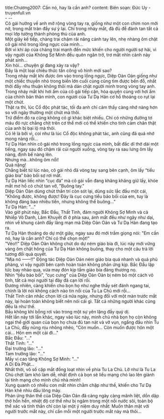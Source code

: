 title:Chương2007: Cần nó, hay là cần anh?
content:
Biên soạn: Đức Uy - truyenfull.vn<br>- --<br>Cô gái hướng về anh mở rộng vòng tay ra, giống như một con chim non mới nở, trong mắt tràn đầy sự ỷ lại. Chỉ trong nháy mắt, đã đủ để đánh tan tất cả mọi lớp tường thành phòng thủ của anh.<br>Một giây kế tiếp, chàng trai chậm rãi nâng cánh tay lên, nhẹ nhàng ôm chặt cô gái nhỏ trong lồng ngực của mình...<br>Bởi vì khí áp của chàng trai mạnh đến mức khiến cho người người sợ hãi, vì vậy người của Không Sợ Minh đều quên ngăn trở, trơ mắt nhìn cảnh này phát sinh...<br>Xin hỏi... chuyện gì đang xảy ra vậy?<br>Đây là một loại chiêu thức tấn công vô hình mới sao?<br>Trong nháy mắt khi được ôm vào trong lồng ngực, Diệp Oản Oản giống như một chiếc thuyền nhỏ trong biển lớn cuối cùng cũng tìm được bến đỗ, nhất thời đầy nhu thuận không thôi mà dán chặt người mình trong vòng tay anh.<br>Trong nháy mắt khi hơi ấm của cô gái tiếp cận, hòa quyện cùng với hơi ấm của chính bản thân mình, con ngươi của Tư Dạ Hàn cơ hồ thoáng co rụt lại một chút.<br>Thật ra thì, lúc Cổ độc phát tác, tối đa anh chỉ cảm thấy càng nhớ nàng hơn so với ngày thường một chút mà thôi.<br>Trừ điểm đó ra cũng không có gì khác biệt nhiều. Chỉ có những đường tơ máu đỏ rực chằng chịt trên cơ thể mới có thể khiến cho tình cảm chân thật của anh bị bại lộ mà thôi.<br>Có lẽ là bởi vì, coi như là lúc Cổ độc không phát tác, anh cũng đã quá nhớ mong nàng rồi...<br>Tư Dạ Hàn nhìn cô gái nhỏ trong lồng ngực của mình, bất đắc dĩ thở dài một tiếng, ngay sau đó chậm rãi cúi người xuống, vòng tay ra sau lưng ôm lấy nàng, định bế nàng lên.<br>Nhưng mà...không ôm nổi!<br>Quá nặng!<br>Chẳng biết từ lúc nào, cô gái nhỏ đã vòng tay sang bên cạnh, ôm lấy “tiểu giáo bia” bảo bối sợ rơi mất.<br>Tư Dạ Hàn liếc nhìn “cục đá” mà cô gái vẫn đang khăng khăng giữ lấy, khóe mắt mơ hồ có chút tan vỡ, "Buông tay."<br>Diệp Oản Oản dùng chút thần trí còn sót lại, dùng sức lắc đầu một cái, "Không được, không được! Đây là cục cưng tiểu bảo bối của em, tuy là không đáng bao nhiêu tiền, nhưng không thể buông..."<br>Tư Dạ Hàn: "..."<br>Vào giờ phút này, Bắc Đẩu, Thất Tinh, đám người Không Sợ Minh và cả Nhiếp Vô Danh, Lâm Khuyết đi ở phía sau, ánh mắt đều như ngây như dại, nhìn về khung cảnh đầy lãng mạn mà Diệp Oản Oản và Tư Dạ Hàn đang tạo ra.<br>Tư Dạ Hàn thoáng do dự một giây, ngay sau đó mới trầm giọng nói: "Em cần nó, hay là cần anh? Chỉ có thể chọn một!"<br>"Véo!!" Diệp Oản Oản không chút do dự ném giáo bia đi, lúc này mới vững vàng ôm chặt hông của Tư Dạ Hàn không buông, thay cho một câu trả lời tương đối quả quyết.<br>"Mịa nó ——!!" Động tác Diệp Oản Oản ném giáo bia quá nhanh và quá phũ phàng, vì vậy người bên cạnh hoàn toàn không phản ứng kịp. Bắc Đẩu lập tức bay nhào qua, vừa may đón kịp tấm giáo bia đáng thương nọ.<br>Nhìn “tiểu bảo bối”, “cục cưng” của Diệp Oản Oản bị ném bỏ một cách vô tình, tất cả mọi người tại đây đã cạn lời rồi.<br>Đương nhiên, càng khiến cho bọn họ như nghe thấy sét đánh ngang tai, chính là lời nói không cách nào tin nổi của Tu La Chủ mới rồi...<br>Thất Tinh cân nhắc chọn lời cả nửa ngày, nhưng đối với một màn trước mắt này, lại hoàn toàn không biết nên nói cái gì. Tất cả những người khác cũng đều là như thế.<br>Bầu không khí bỗng rơi vào trong một sự yên lặng đầy quỷ dị.<br>Hết lần này tới lần khác, ngay vào lúc này, minh chủ nhà bọn họ còn không ngại thế giới quan của bọn họ chưa đủ tan nát và vỡ vụn, ngẩng đầu nhìn Tu La Chủ, đầy nũng nịu nhõng nhẽo, "Còn muốn... Còn muốn được hôn một cái... Hôn em một cái đi..."<br>Bắc Đẩu: "..."<br>Thất Tinh: "..."<br>Đại trưởng lão: "..."<br>Tam trưởng lão: "..."<br>Mấy vị cao tầng Không Sợ Minh: "..."<br>A Di Đà Phật...<br>Nhất thời, vô số cặp mắt đồng loạt nhìn về phía Tu La Chủ. Lỡ như là Tu La Chủ chợt làm khó làm dễ, nhất định cả bọn sẽ liều mạng chó lao lên giành lại tính mạng cho minh chủ nhà mình!<br>Xung quanh có nhiều con mắt nhìn chằm chặp như thế, khiến cho Tư Dạ Hàn khẽ nhíu đầu lông mày.<br>Phản ứng thân thể của Diệp Oản Oản đã càng ngày càng mãnh liệt, dồn dập thở hổn hển, nhiệt độ cơ thể như bị ngâm trong một nồi nước sôi, toàn bộ thể xác và tinh thần chỉ còn lại một ý niệm duy nhất: Muốn thân mật với người trước mắt này, chỉ cần mỗi một người trước mắt này mà thôi...